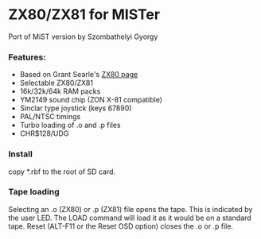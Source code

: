 # ZX80/ZX81 for MISTer

Port of MiST version by Szombathelyi Gyorgy

### Features:
- Based on Grant Searle's [ZX80 page](http://searle.hostei.com/grant/zx80/zx80.html)
- Selectable ZX80/ZX81
- 16k/32k/64k RAM packs
- YM2149 sound chip (ZON X-81 compatible)
- Sinclar type joystick (keys 67890)
- PAL/NTSC timings
- Turbo loading of .o and .p files
- CHR$128/UDG

### Install
copy *.rbf to the root of SD card.

### Tape loading
Selecting an .o (ZX80) or .p (ZX81) file opens the tape. This is indicated by the
user LED. The LOAD command will load it as it would be on a standard tape.
Reset (ALT-F11 or the Reset OSD option) closes the .o or .p file.
